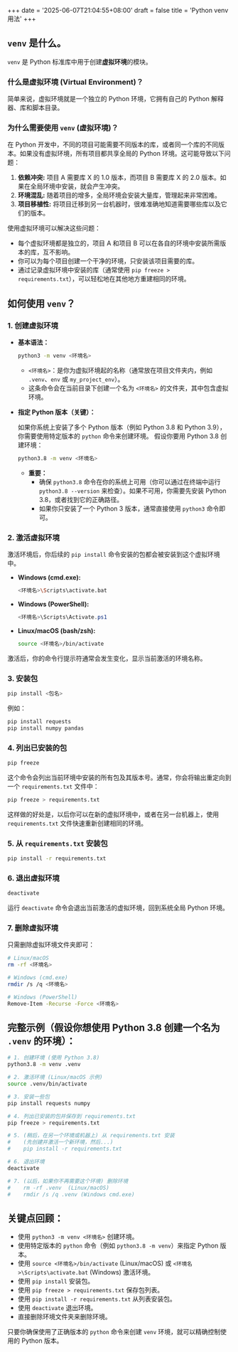 +++
date = '2025-06-07T21:04:55+08:00'
draft = false
title = 'Python venv用法'
+++

## `venv` 是什么。

`venv` 是 Python 标准库中用于创建**虚拟环境**的模块。

### 什么是虚拟环境 (Virtual Environment)？

简单来说，虚拟环境就是一个独立的 Python 环境，它拥有自己的 Python 解释器、库和脚本目录。

### 为什么需要使用 `venv` (虚拟环境)？

在 Python 开发中，不同的项目可能需要不同版本的库，或者同一个库的不同版本。如果没有虚拟环境，所有项目都共享全局的 Python 环境。这可能导致以下问题：

1.  **依赖冲突:** 项目 A 需要库 X 的 1.0 版本，而项目 B 需要库 X 的 2.0 版本。如果在全局环境中安装，就会产生冲突。
2.  **环境混乱:** 随着项目的增多，全局环境会安装大量库，管理起来非常困难。
3.  **项目移植性:** 将项目迁移到另一台机器时，很难准确地知道需要哪些库以及它们的版本。

使用虚拟环境可以解决这些问题：

*   每个虚拟环境都是独立的，项目 A 和项目 B 可以在各自的环境中安装所需版本的库，互不影响。
*   你可以为每个项目创建一个干净的环境，只安装该项目需要的库。
*   通过记录虚拟环境中安装的库（通常使用 `pip freeze > requirements.txt`），可以轻松地在其他地方重建相同的环境。

## 如何使用 `venv`？


### 1. 创建虚拟环境

   *   **基本语法：**

       ```bash
       python3 -m venv <环境名>
       ```

       *   `<环境名>`：是你为虚拟环境起的名称（通常放在项目文件夹内，例如 `.venv`、`env` 或 `my_project_env`）。
       *   这条命令会在当前目录下创建一个名为 `<环境名>` 的文件夹，其中包含虚拟环境。

   *   **指定 Python 版本（关键）：**

       如果你系统上安装了多个 Python 版本（例如 Python 3.8 和 Python 3.9），你需要使用特定版本的 `python` 命令来创建环境。 假设你要用 Python 3.8 创建环境：

       ```bash
       python3.8 -m venv <环境名> 
       ```

       *   **重要：**
           *   确保 `python3.8` 命令在你的系统上可用（你可以通过在终端中运行 `python3.8 --version` 来检查）。如果不可用，你需要先安装 Python 3.8，或者找到它的正确路径。
           *   如果你只安装了一个 Python 3 版本，通常直接使用 `python3` 命令即可。

### 2. 激活虚拟环境

   激活环境后，你后续的 `pip install` 命令安装的包都会被安装到这个虚拟环境中。

   *   **Windows (cmd.exe):**

       ```bash
       <环境名>\Scripts\activate.bat
       ```

   *   **Windows (PowerShell):**

       ```powershell
       <环境名>\Scripts\Activate.ps1
       ```

   *   **Linux/macOS (bash/zsh):**

       ```bash
       source <环境名>/bin/activate
       ```

   激活后，你的命令行提示符通常会发生变化，显示当前激活的环境名称。

### 3. 安装包

   ```bash
   pip install <包名>
   ```

   例如：

   ```bash
   pip install requests
   pip install numpy pandas
   ```

### 4. 列出已安装的包

   ```bash
   pip freeze
   ```

   这个命令会列出当前环境中安装的所有包及其版本号。通常，你会将输出重定向到一个 `requirements.txt` 文件中：

   ```bash
   pip freeze > requirements.txt
   ```

   这样做的好处是，以后你可以在新的虚拟环境中，或者在另一台机器上，使用 `requirements.txt` 文件快速重新创建相同的环境。

### 5. 从 `requirements.txt` 安装包

   ```bash
   pip install -r requirements.txt
   ```

### 6. 退出虚拟环境

   ```bash
   deactivate
   ```

   运行 `deactivate` 命令会退出当前激活的虚拟环境，回到系统全局 Python 环境。

### 7. 删除虚拟环境

   只需删除虚拟环境文件夹即可：

   ```bash
   # Linux/macOS
   rm -rf <环境名>

   # Windows (cmd.exe)
   rmdir /s /q <环境名>

   # Windows (PowerShell)
   Remove-Item -Recurse -Force <环境名>
   ```

## 完整示例（假设你想使用 Python 3.8 创建一个名为 `.venv` 的环境）：

```bash
# 1. 创建环境 (使用 Python 3.8)
python3.8 -m venv .venv

# 2. 激活环境 (Linux/macOS 示例)
source .venv/bin/activate

# 3. 安装一些包
pip install requests numpy

# 4. 列出已安装的包并保存到 requirements.txt
pip freeze > requirements.txt

# 5. (稍后，在另一个环境或机器上) 从 requirements.txt 安装
#    (先创建并激活一个新环境，然后...)
#    pip install -r requirements.txt

# 6. 退出环境
deactivate

# 7. (以后，如果你不再需要这个环境) 删除环境
#    rm -rf .venv  (Linux/macOS)
#    rmdir /s /q .venv (Windows cmd.exe)
```

## 关键点回顾：

*   使用 `python3 -m venv <环境名>` 创建环境。
*   使用特定版本的 `python` 命令（例如 `python3.8 -m venv`）来指定 Python 版本。
*   使用 `source <环境名>/bin/activate` (Linux/macOS) 或 `<环境名>\Scripts\activate.bat` (Windows) 激活环境。
*   使用 `pip install` 安装包。
*   使用 `pip freeze > requirements.txt` 保存包列表。
*   使用 `pip install -r requirements.txt` 从列表安装包。
*   使用 `deactivate` 退出环境。
*   直接删除环境文件夹来删除环境。

只要你确保使用了正确版本的 `python` 命令来创建 `venv` 环境，就可以精确控制使用的 Python 版本。
